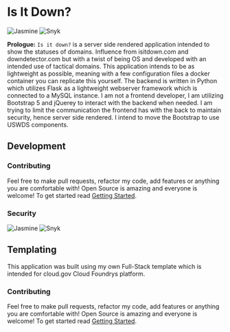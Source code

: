 # Is It Down?
![Jasmine](https://img.shields.io/badge/Snyk-%23563D7C.svg?&logo=snyk&logoColor=white)
![Snyk](https://snyk.io/test/github/elisoncrum/is-it-down/badge.svg)

**Prologue:** `Is it down?` is a server side rendered application intended to show the statuses of domains. Influence from isitdown.com and downdetector.com but with a twist of being OS and developed with an intended use of tactical domains. This application intends to be as lightweight as possible, meaning with a few configuration files a docker container you can replicate this yourself. The backend is written in Python which utilizes Flask as a lightweight webserver framework which is connected to a MySQL instance. I am not a frontend developer, I am utilizing Bootstrap 5 and jQuerey to interact with the backend when needed. I am trying to limit the communication the frontend has with the back to maintain security, hence server side rendered. I intend to move the Bootstrap to use USWDS components.

## Development

### Contributing
Feel free to make pull requests, refactor my code, add features or anything you are comfortable with! Open Source is amazing and everyone is welcome! To get started read [Getting Started](docs/getting-started.md).
### Security
![Jasmine](https://img.shields.io/badge/Snyk-%23563D7C.svg?&logo=snyk&logoColor=white)
![Snyk](https://snyk.io/test/github/elisoncrum/is-it-down/badge.svg)
## Templating
This application was built using my own Full-Stack template which is intended for cloud.gov Cloud Foundrys platform.

### Contributing
Feel free to make pull requests, refactor my code, add features or anything you are comfortable with! Open Source is amazing and everyone is welcome! To get started read [Getting Started](docs/getting-started.md).
